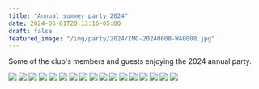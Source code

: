 ```yaml
---
title: "Annual summer party 2024"
date: 2024-06-01T20:13:16-05:00
draft: false
featured_image: "/img/party/2024/IMG-20240608-WA0008.jpg"
---
```


Some of the club's members and guests enjoying the 2024 annual party.

![](https://www.lauristonrunners.club/img/party/2024/IMG-20240608-WA0001.jpg)
![](https://www.lauristonrunners.club/img/party/2024/IMG-20240608-WA0002.jpg)
![](https://www.lauristonrunners.club/img/party/2024/IMG-20240608-WA0003.jpg)
![](https://www.lauristonrunners.club/img/party/2024/IMG-20240608-WA0004.jpg)
![](https://www.lauristonrunners.club/img/party/2024/IMG-20240608-WA0005.jpg)
![](https://www.lauristonrunners.club/img/party/2024/IMG-20240608-WA0006.jpg)
![](https://www.lauristonrunners.club/img/party/2024/IMG-20240608-WA0008.jpg)
![](https://www.lauristonrunners.club/img/party/2024/IMG-20240608-WA0009.jpg)
![](https://www.lauristonrunners.club/img/party/2024/IMG-20240608-WA0013.jpg)
![](https://www.lauristonrunners.club/img/party/2024/IMG-20240608-WA0015.jpg)
![](https://www.lauristonrunners.club/img/party/2024/IMG-20240608-WA0016.jpg)
![](https://www.lauristonrunners.club/img/party/2024/IMG-20240608-WA0018.jpg)
![](https://www.lauristonrunners.club/img/party/2024/IMG-20240608-WA0019.jpg)
![](https://www.lauristonrunners.club/img/party/2024/IMG-20240608-WA00020.jpg)
![](https://www.lauristonrunners.club/img/party/2024/IMG-20240608-WA00021.jpg)
![](https://www.lauristonrunners.club/img/party/2024/IMG-20240608-WA00022.jpg)
![](https://www.lauristonrunners.club/img/party/2024/IMG-20240608-WA00023.jpg)
